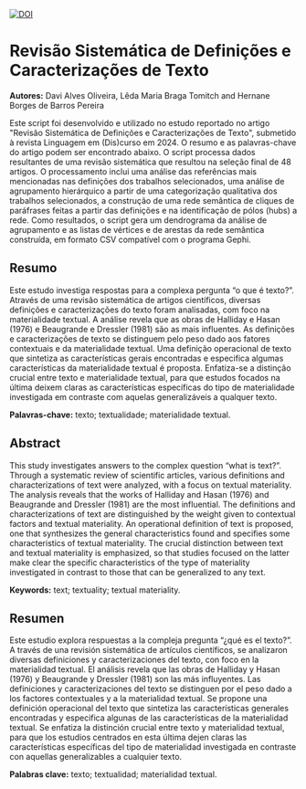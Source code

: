 [![DOI](https://zenodo.org/badge/792497748.svg)](https://zenodo.org/doi/10.5281/zenodo.11075343)

# Revisão Sistemática de Definições e Caracterizações de Texto

**Autores:** Davi Alves Oliveira, Lêda Maria Braga Tomitch and Hernane Borges de Barros Pereira

Este script foi desenvolvido e utilizado no estudo reportado no artigo "Revisão Sistemática de Definições e Caracterizações de Texto", submetido à revista Linguagem em (Dis)curso em 2024. O resumo e as palavras-chave do artigo podem ser encontrado abaixo. O script processa dados resultantes de uma revisão sistemática que resultou na seleção final de 48 artigos. O processamento inclui uma análise das referências mais mencionadas nas definições dos trabalhos selecionados, uma análise de agrupamento hierárquico a partir de uma categorização qualitativa dos trabalhos selecionados, a construção de uma rede semântica de cliques de paráfrases feitas a partir das definições e na identificação de pólos (hubs) a rede. Como resultados, o script gera um dendrograma da análise de agrupamento e as listas de vértices e de arestas da rede semântica construída, em formato CSV compatível com o programa Gephi.

## Resumo
Este estudo investiga respostas para a complexa pergunta “o que é texto?”. Através de uma revisão sistemática de artigos científicos, diversas definições e caracterizações do texto foram analisadas, com foco na materialidade textual. A análise revela que as obras de Halliday e Hasan (1976) e Beaugrande e Dressler (1981) são as mais influentes. As definições e caracterizações de texto se distinguem pelo peso dado aos fatores contextuais e da materialidade textual. Uma definição operacional de texto que sintetiza as características gerais encontradas e especifica algumas características da materialidade textual é proposta. Enfatiza-se a distinção crucial entre texto e materialidade textual, para que estudos focados na última deixem claras as características específicas do tipo de materialidade investigada em contraste com aquelas generalizáveis a qualquer texto.

**Palavras-chave:** texto; textualidade; materialidade textual.

## Abstract
This study investigates answers to the complex question “what is text?”. Through a systematic review of scientific articles, various definitions and characterizations of text were analyzed, with a focus on textual materiality. The analysis reveals that the works of Halliday and Hasan (1976) and Beaugrande and Dressler (1981) are the most influential. The definitions and characterizations of text are distinguished by the weight given to contextual factors and textual materiality. An operational definition of text is proposed, one that synthesizes the general characteristics found and specifies some characteristics of textual materiality. The crucial distinction between text and textual materiality is emphasized, so that studies focused on the latter make clear the specific characteristics of the type of materiality investigated in contrast to those that can be generalized to any text.

**Keywords:** text; textuality; textual materiality.

## Resumen
Este estudio explora respuestas a la compleja pregunta “¿qué es el texto?”. A través de una revisión sistemática de artículos científicos, se analizaron diversas definiciones y caracterizaciones del texto, con foco en la materialidad textual. El análisis revela que las obras de Halliday y Hasan (1976) y Beaugrande y Dressler (1981) son las más influyentes. Las definiciones y caracterizaciones del texto se distinguen por el peso dado a los factores contextuales y a la materialidad textual. Se propone una definición operacional del texto que sintetiza las características generales encontradas y especifica algunas de las características de la materialidad textual. Se enfatiza la distinción crucial entre texto y materialidad textual, para que los estudios centrados en esta última dejen claras las características específicas del tipo de materialidad investigada en contraste con aquellas generalizables a cualquier texto.

**Palabras clave:** texto; textualidad; materialidad textual.
